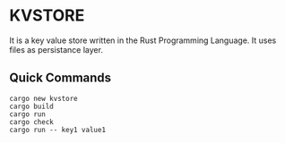 # KVSTORE

It is a key value store written in the Rust Programming Language.
It uses files as persistance layer.

## Quick Commands

```
cargo new kvstore
cargo build
cargo run
cargo check
cargo run -- key1 value1
```
